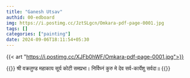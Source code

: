 ```yaml
---
title: "Ganesh Utsav"
authid: 00-edboard
img: https://i.postimg.cc/JztSLgcn/Omkara-pdf-page-0001.jpg
tags: []
categories: ["painting"]
date: 2024-09-06T18:11:54+05:30
---
```



{{< art "https://i.postimg.cc/XJFb0hWF/Omkara-pdf-page-0001.jpg">}}

{{<quote>}}
श्री वक्रतुण्ड महाकाय सूर्य कोटी समप्रभा। निर्विघ्नं कुरु मे देव सर्व-कार्येशु सर्वदा॥ 
{{</quote>}}
